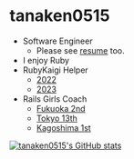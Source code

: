 # tanaken0515

- Software Engineer
  - Please see [resume](https://github.com/tanaken0515/tanaken0515/blob/main/resume/ja.md) too.
- I enjoy Ruby
- RubyKaigi Helper
  - [2022](https://rubykaigi.org/2022/about/)
  - [2023](https://rubykaigi.org/2023/about/)
- Rails Girls Coach
  - [Fukuoka 2nd](https://railsgirls.com/fukuoka-2019.html)
  - [Tokyo 13th](https://railsgirls.com/tokyo-2020-02-15.html)
  - [Kagoshima 1st](https://railsgirls.com/kagoshima-2022.html)

[![tanaken0515's GitHub stats](https://github-readme-stats.vercel.app/api?username=tanaken0515&theme=dark&show_icons=true)](https://github.com/anuraghazra/github-readme-stats)